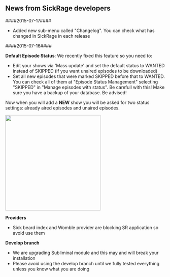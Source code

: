 ## News from SickRage developers


####2015-07-17####

- Added new sub-menu called "Changelog". You can check what has changed in SickRage in each release

####2015-07-16####

**Default Episode Status**: 
We recently fixed this feature so you need  to:

- Edit your shows via 'Mass update' and set the default status to WANTED instead of SKIPPED (if you want unaired episodes to be downloaded)
- Set all new episodes that were marked SKIPPED before that to WANTED. You can check all of them at "Episode Status Management" selecting "SKIPPED" in "Manage episodes with status". Be carefull with this! Make sure you have a backup of your database. Be advised!

Now when you will add a **NEW** show you will be asked for two status settings: already aired episodes and unaired episodes.

<img src="https://cloud.githubusercontent.com/assets/2620870/8724471/3cb943f4-2ba6-11e5-99cd-d645fb9e824f.png" width="300">




**Providers**
- Sick beard index and Womble provider are blocking SR application so avoid use them

**Develop branch**
- We are upgrading Subliminal module and this may and will break your installation
- Please avoid using the develop branch until we fully tested everything unless you know what you are doing

